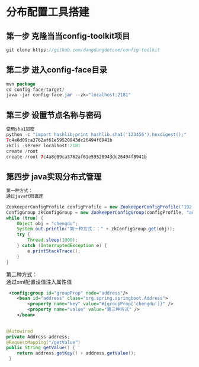 # 分布配置工具搭建

## 第一步 克隆当当config-toolkit项目

```java
git clone https://github.com/dangdangdotcom/config-toolkit
```

## 第二步 进入config-face目录

```java
mvn package
cd config-face/target/
java -jar config-face.jar --zk="localhost:2181"
```

## 第三步 设置节点名称与密码

```java
使用sha1加密
python -c "import hashlib;print hashlib.sha1('123456').hexdigest();"
7c4a8d09ca3762af61e59520943dc26494f8941b
zkCli -server localhost:2181
create /root 
create /root 7c4a8d09ca3762af61e59520943dc26494f8941b
```

## 第四步 java实现分布式管理

```java
第一种方式：   
通过java代码直连   

ZookeeperConfigProfile configProfile = new ZookeeperConfigProfile("192.168.31.12:2181", "/root", "1.0.0");
ConfigGroup zkConfigGroup = new ZookeeperConfigGroup(configProfile, "address");
while (true) {
    Object obj = "chengdu";
    System.out.println("第一种方式：：" + zkConfigGroup.get(obj));
    try {
        Thread.sleep(1000);
    } catch (InterruptedException e) {
        e.printStackTrace();
    }
}
```
第二种方式：   
通过xml配置设值注入属性值      
```xml
 <config:group id="groupProp" node="address"/>
    <bean id="address" class="org.spring.springboot.Address">
        <property name="key" value="#{groupProp['chengdu']}" />
        <property name="value" value="第三种方式" />
    </bean>
    
```
```java
@Autowired
private Address address;
@RequestMapping("/getValue")
public String getValue() {
    return address.getKey() + address.getValue();
 } 
```
